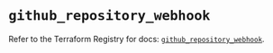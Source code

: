 # `github_repository_webhook`

Refer to the Terraform Registry for docs: [`github_repository_webhook`](https://registry.terraform.io/providers/integrations/github/6.2.2/docs/resources/repository_webhook).
